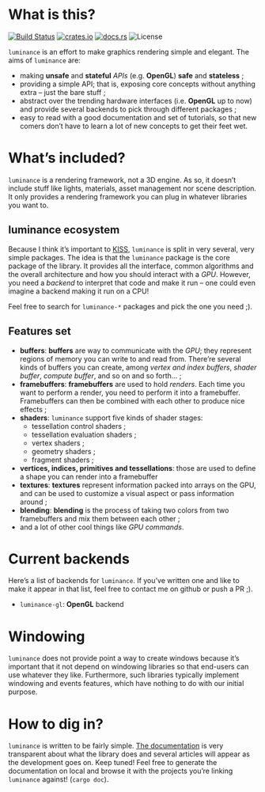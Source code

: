 # What is this?

[![Build Status](https://travis-ci.org/phaazon/luminance-rs.svg?branch=master)](https://travis-ci.org/phaazon/luminance-rs)
[![crates.io](https://img.shields.io/crates/v/luminance.svg)](https://crates.io/crates/luminance)
[![docs.rs](https://docs.rs/luminance/badge.svg)](https://docs.rs/luminance/)
![License](https://img.shields.io/badge/license-BSD3-blue.svg?style=flat)

`luminance` is an effort to make graphics rendering simple and elegant. The aims of `luminance` are:

  - making **unsafe** and **stateful** *APIs* (e.g. **OpenGL**) **safe** and **stateless** ;
  - providing a simple API; that is, exposing core concepts without anything extra – just the bare
    stuff ;
  - abstract over the trending hardware interfaces (i.e. **OpenGL** up to now) and provide several
    backends to pick through different packages ;
  - easy to read with a good documentation and set of tutorials, so that new comers don’t have to
    learn a lot of new concepts to get their feet wet.

# What’s included?

`luminance` is a rendering framework, not a 3D engine. As so, it doesn’t include stuff like
lights, materials, asset management nor scene description. It only provides a rendering framework
you can plug in whatever libraries you want to.

## luminance ecosystem

Because I think it’s important to [KISS](https://en.wikipedia.org/wiki/KISS_principle), `luminance`
is split in very several, very simple packages. The idea is that the `luminance` package is the core
package of the library. It provides all the interface, common algorithms and the overall
architecture and how you should interact with a *GPU*. However, you need a *backend* to interpret
that code and make it run – one could even imagine a backend making it run on a CPU!

Feel free to search for `luminance-*` packages and pick the one you need ;).

## Features set

- **buffers**: **buffers** are way to communicate with the *GPU*; they represent regions of memory
  you can write to and read from. There’re several kinds of buffers you can create, among *vertex
  and index buffers*, *shader buffer*, *compute buffer*, and so on and so forth… ;
- **framebuffers**: **framebuffers** are used to hold *renders*. Each time you want to perform a
  render, you need to perform it into a framebuffer. Framebuffers can then be combined with each
  other to produce nice effects ;
- **shaders**: `luminance` support five kinds of shader stages:
  - tessellation control shaders ;
  - tessellation evaluation shaders ;
  - vertex shaders ;
  - geometry shaders ;
  - fragment shaders ;
- **vertices, indices, primitives and tessellations**: those are used to define a shape you can
  render into a framebuffer
- **textures**: **textures** represent information packed into arrays on the GPU, and can be used
  to customize a visual aspect or pass information around ;
- **blending**: **blending** is the process of taking two colors from two framebuffers and mix them
  between each other ;
- and a lot of other cool things like *GPU commands*.

# Current backends

Here’s a list of backends for `luminance`. If you’ve written one and like to make it appear in that
list, feel free to contact me on github or push a PR ;).

- `luminance-gl`: **OpenGL** backend

# Windowing

`luminance` does not provide point a way to create windows because it’s important that it not depend
on windowing libraries so that end-users can use whatever they like. Furthermore, such libraries
typically implement windowing and events features, which have nothing to do with our initial
purpose.

# How to dig in?

`luminance` is written to be fairly simple. [The documentation](https://docs.rs/luminance/) is very
transparent about what the library does and several articles will appear as the development goes on.
Keep tuned! Feel free to generate the documentation on local and browse it with the projects you’re
linking `luminance` against! (`cargo doc`).
